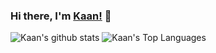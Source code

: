 ### Hi there, I'm [Kaan!](https://kurenet.com) 👋 

![Kaan's github stats](https://github-readme-stats.vercel.app/api?username=ksinar&show_icons=true&theme=dracula)
![Kaan's Top Languages](https://github-readme-stats.vercel.app/api/top-langs/?username=ksinar&theme=dracula)

